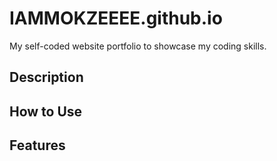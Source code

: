 # IAMMOKZEEEE.github.io

My self-coded website portfolio to showcase my coding skills.

## Description

## How to Use

## Features
